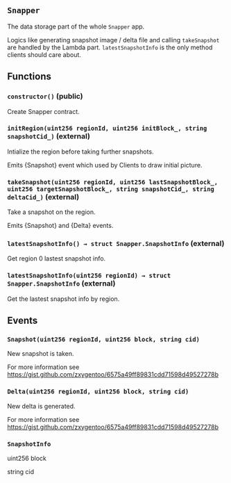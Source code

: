 ## `Snapper`

The data storage part of the whole `Snapper` app.

Logics like generating snapshot image / delta file and calling `takeSnapshot` are handled by the Lambda part.
`latestSnapshotInfo` is the only method clients should care about.

## Functions

### `constructor()` (public)

Create Snapper contract.

### `initRegion(uint256 regionId, uint256 initBlock_, string snapshotCid_)` (external)

Intialize the region before taking further snapshots.

Emits {Snapshot} event which used by Clients to draw initial picture.

### `takeSnapshot(uint256 regionId, uint256 lastSnapshotBlock_, uint256 targetSnapshotBlock_, string snapshotCid_, string deltaCid_)` (external)

Take a snapshot on the region.

Emits {Snapshot} and {Delta} events.

### `latestSnapshotInfo() → struct Snapper.SnapshotInfo` (external)

Get region 0 lastest snapshot info.

### `latestSnapshotInfo(uint256 regionId) → struct Snapper.SnapshotInfo` (external)

Get the lastest snapshot info by region.

## Events

### `Snapshot(uint256 regionId, uint256 block, string cid)`

New snapshot is taken.

For more information see https://gist.github.com/zxygentoo/6575a49ff89831cdd71598d49527278b

### `Delta(uint256 regionId, uint256 block, string cid)`

New delta is generated.

For more information see https://gist.github.com/zxygentoo/6575a49ff89831cdd71598d49527278b

### `SnapshotInfo`

uint256
block

string
cid

